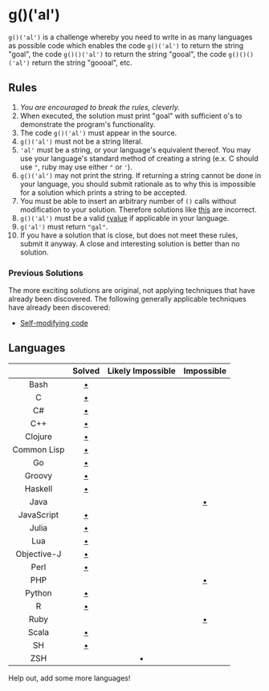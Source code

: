 # g()('al')

`g()('al')` is a challenge whereby you need to write in as many languages as
possible code which enables the code `g()('al')` to return the string "goal",
the code `g()()('al')` to return the string "gooal", the code `g()()()('al')`
return the string "goooal", etc.

## Rules
1.   *You are encouraged to break the rules, cleverly.*
2.   When executed, the solution must print "goal" with sufficient o's to
     demonstrate the program's functionality.
11.  The code `g()('al')` must appear in the source.
  1.   `g()('al')` must not be a string literal.
  2.   `'al'` must be a string, or your language's equivalent thereof. You may
       use your language's standard method of creating a string (e.x. C should
       use `"`, ruby may use either `"` or `'`).
7.   `g()('al')` may not print the string. If returning a string cannot be done
     in your language, you should submit rationale as to why this is impossible
     for a solution which prints a string to be accepted.
642. You must be able to insert an arbitrary number of `()` calls without
     modification to your solution. Therefore solutions like
     [this][c-inc-soln3] are incorrect.
9.  `g()('al')` must be a valid [rvalue] if applicable in your language.
14. `g('al')` must return `"gal"`.
12.  If you have a solution that is close, but does not meet these rules,
     submit it anyway. A close and interesting solution is better than no
     solution.

### Previous Solutions
The more exciting solutions are original, not applying techniques that have
already been discovered. The following generally applicable techniques have
already been discovered:

 * [Self-modifying code][c-inc-soln1]

## Languages

|               | Solved                  | Likely Impossible | Impossible              |
|:-------------:|:-----------------------:|:-----------------:|:-----------------------:|
| Bash          | [&bull;][bash-soln1]    |                   |                         |
| C             | [&bull;][c-soln1]       |                   |                         |
| C#            | [&bull;][cs-soln2]      |                   |                         |
| C++           | [&bull;][c++-soln1]     |                   |                         |
| Clojure       | [&bull;][clojure-soln1] |                   |                         |
| Common Lisp   | [&bull;][clisp-soln1]   |                   |                         |
| Go            | [&bull;][go-soln]       |                   |                         |
| Groovy        | [&bull;][groovy-soln]   |                   |                         |
| Haskell       | [&bull;][hs-soln1]      |                   |                         |
| Java          |                         |                   | [&bull;][java-nonsoln1] |
| JavaScript    | [&bull;][js-soln2]      |                   |                         |
| Julia         | [&bull;][jl-soln1]      |                   |                         |
| Lua           | [&bull;][lua-soln2]     |                   |                         |
| Objective-J   | [&bull;][obj-j-soln1]   |                   |                         |
| Perl          | [&bull;][perl-soln1]    |                   |                         |
| PHP           |                         |                   | [&bull;][php-nonsoln1] |
| Python        | [&bull;][py-soln1]      |                   |                         |
| R             | [&bull;][r-soln1]       |                   |                         |
| Ruby          |                         |                   | [&bull;][rb-nonsoln1]   |
| Scala         | [&bull;][scala-soln1]   |                   |                         |
| SH            | [&bull;][sh-soln1]      |                   |                         |
| ZSH           |                         | &bull;            |                         |

Help out, add some more languages!


[rvalue]: http://en.wikipedia.org/wiki/Value_(computer_science)#lrvalue

[bash-soln1]: https://github.com/eatnumber1/goal/tree/master/solutions/complete/bash/soln1
[c++-soln1]: https://github.com/eatnumber1/goal/tree/master/solutions/complete/c++/soln1
[cs-soln2]: https://github.com/eatnumber1/goal/tree/master/solutions/complete/c-sharp/soln2
[c-soln1]: https://github.com/eatnumber1/goal/tree/master/solutions/complete/c/soln1
[clojure-soln1]: https://github.com/eatnumber1/goal/tree/master/solutions/complete/clojure/soln1
[clisp-soln1]: https://github.com/eatnumber1/goal/tree/master/solutions/complete/common-lisp/soln1
[go-soln]: https://github.com/eatnumber1/goal/tree/master/solutions/complete/go/soln1
[groovy-soln]: https://github.com/eatnumber1/goal/tree/master/solutions/complete/groovy/soln1
[hs-soln1]: https://github.com/eatnumber1/goal/tree/master/solutions/complete/haskell/soln1
[js-soln2]: https://github.com/eatnumber1/goal/tree/master/solutions/complete/javascript/soln2
[jl-soln1]: https://github.com/eatnumber1/goal/tree/master/solutions/complete/julia/soln1
[lua-soln2]: https://github.com/eatnumber1/goal/tree/master/solutions/complete/lua/soln2
[obj-j-soln1]: https://github.com/eatnumber1/goal/tree/master/solutions/complete/objective-j/soln1
[perl-soln1]: https://github.com/eatnumber1/goal/tree/master/solutions/complete/perl/soln1
[py-soln1]: https://github.com/eatnumber1/goal/tree/master/solutions/complete/python/soln1
[r-soln1]: https://github.com/eatnumber1/goal/tree/master/solutions/complete/r/soln1
[scala-soln1]: https://github.com/eatnumber1/goal/tree/master/solutions/complete/scala/soln1
[sh-soln1]: https://github.com/eatnumber1/goal/tree/master/solutions/complete/sh/soln1

[c-inc-soln1]: https://github.com/eatnumber1/goal/tree/master/solutions/incomplete/c/soln1
[c-inc-soln3]: https://github.com/eatnumber1/goal/tree/master/solutions/incomplete/c/soln3

[java-nonsoln1]: https://github.com/eatnumber1/goal/tree/master/non-solutions/java/nonsoln1
[rb-nonsoln1]: https://github.com/eatnumber1/goal/tree/master/non-solutions/ruby/nonsoln1
[php-nonsoln1]: https://github.com/eatnumber1/goal/tree/master/non-solutions/php/nonsoln1
